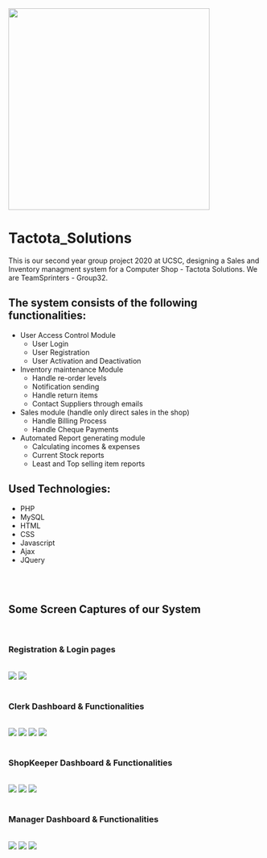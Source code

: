 <img src="https://github.com/demo-project-01/tactota_solutions/blob/master/public/images/logo-s.jpeg" width="400">

# Tactota_Solutions

This is our second year group project 2020 at UCSC, designing a Sales and Inventory managment system for a Computer Shop - Tactota Solutions.
We are TeamSprinters - Group32.

## The system consists of the following functionalities:
- User Access Control Module
  - User Login
  - User Registration
  - User Activation and Deactivation
- Inventory maintenance Module
  - Handle re-order levels
  - Notification sending
  - Handle return items
  - Contact Suppliers through emails
- Sales module (handle only direct sales in the shop)
  - Handle Billing Process
  - Handle Cheque Payments
- Automated Report generating module
  - Calculating incomes & expenses
  - Current Stock reports
  - Least and Top selling item reports

## Used Technologies:

- PHP
- MySQL
- HTML
- CSS
- Javascript
- Ajax
- JQuery

<br/>
<br/>

## Some Screen Captures of our System
<br/>

### Registration & Login pages

<br/>
<img src="https://github.com/demo-project-01/tactota_solutions/blob/master/public/images/1-registration form.PNG">
<img src="https://github.com/demo-project-01/tactota_solutions/blob/master/public/images/2-login form.PNG">
<br/>
<br/>


### Clerk Dashboard & Functionalities

<br/>
<img src="https://github.com/demo-project-01/tactota_solutions/blob/master/public/images/3-clerk dashboard.PNG">
<img src="https://github.com/demo-project-01/tactota_solutions/blob/master/public/images/4-view all products.PNG">
<img src="https://github.com/demo-project-01/tactota_solutions/blob/master/public/images/5-Add new product.PNG">
<img src="https://github.com/demo-project-01/tactota_solutions/blob/master/public/images/6-contact suppliers.PNG">
<br/>
<br/>

### ShopKeeper Dashboard & Functionalities

<br/>
<img src="https://github.com/demo-project-01/tactota_solutions/blob/master/public/images/7-select items to purchasepurchase.PNG">
<img src="https://github.com/demo-project-01/tactota_solutions/blob/master/public/images/8-bill1.PNG">
<img src="https://github.com/demo-project-01/tactota_solutions/blob/master/public/images/9-return items.PNG">
<br/>
<br/>

### Manager Dashboard & Functionalities

<br/>
<img src="https://github.com/demo-project-01/tactota_solutions/blob/master/public/images/10-manager dashboard.PNG">
<img src="https://github.com/demo-project-01/tactota_solutions/blob/master/public/images/11-sold product reports.PNG">
<img src="https://github.com/demo-project-01/tactota_solutions/blob/master/public/images/12-least-top selling.PNG">
<br/>
<br/>


